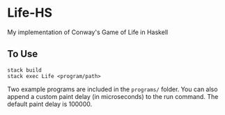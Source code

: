 # Life-HS

My implementation of Conway's Game of Life in Haskell

## To Use

```
stack build
stack exec Life <program/path>
```

Two example programs are included in the `programs/` folder. You can also
append a custom paint delay (in microseconds) to the run command. The default
paint delay is 100000.
